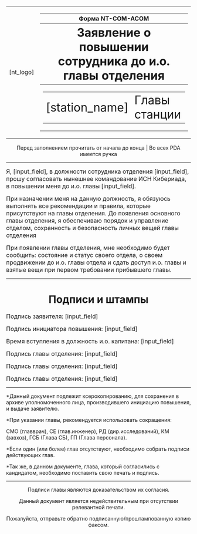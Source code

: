<table><td>[nt_logo]</td><td><table>
<tr><th>Форма NT-COM-ACOM</th></tr>
<tr><th><font size="6">Заявление о повышении сотрудника до и.о. главы отделения</font></th></tr><tr><th><table>
<td><font size="6">[station_name]</font></td>
<td><font size="6">Главы станции</font></td></table></th></tr></table></td></table>
<p><center>Перед заполнением прочитать от начала до конца | Во всех PDA имеется ручка</center></p>
<hr></hr>
<p><font size="3">Я, [input_field], в должности сотрудника отделения [input_field], прошу согласовать нынешнее командование ИСН Кибериада, в повышении меня до и.о. главы [input_field].</font></p>
<p ><font size="3">При назначении меня на данную должность, я обязуюсь выполнять все рекомендации и правила, которые присутствуют на главы отделения. До появления основного главы отделения, я обеспечиваю порядок и управление отделом, сохранность и безопасность <italic>личных вещей главы отделения</italic></font></p>
<p><font size="3">При появлении главы отделения, мне необходимо будет сообщить: состояние и статус своего отдела, о своем продвижении до и.о. главы отдела и сдать доступ и.о. главы и взятые вещи при первом требовании прибывшего главы.</font></p>
<hr></hr>
<h1><center>Подписи и штампы</center></h1>
<p><font size="3">Подпись заявителя: [input_field]</font></p>
<p><font size="3">Подпись инициатора повышения: [input_field]</font></p>
<p><font size="3">Время вступления в должность и.о. капитана: [input_field]</font></p>
<p><font size="3">Подпись главы отделения: [input_field]</font></p>
<p><font size="3">Подпись главы отделения: [input_field]</font></p>
<p><font size="3">Подпись главы отделения: [input_field]</font></p>
<hr></hr>
<p>*Данный документ подлежит ксерокопированию, для сохранения в архиве уполномоченного лица, производившего инициацию повышения, и выдаче заявителю.</p>
<p>*При указании главы, рекомендуется использовать сокращения:</p>
<p>СМО (главврач), СЕ (глав.инженер), РД (дир.исследований), КМ (завхоз), ГСБ (Глава СБ), ГП (Глава персонала).</p>
<p>*Если один (или более) глав отсутствуют, необходимо собрать подписи действующих глав.</p>
<p>*Так же, в данном документе, глава, который согласились с кандидатом, необходимо поставить свою печать и подпись.</p>
<hr></hr>
<center>
<p>Подписи главы являются доказательством их согласия.</p>
<p>Данный документ является недействительным при отсутствии релевантной печати.</p>
<p>Пожалуйста, отправьте обратно подписанную/проштампованную копию факсом.</p>
</center>
</body>
